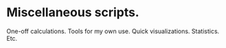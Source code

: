 # Miscellaneous scripts. 

One-off calculations. Tools for my own use. Quick visualizations. Statistics. Etc.